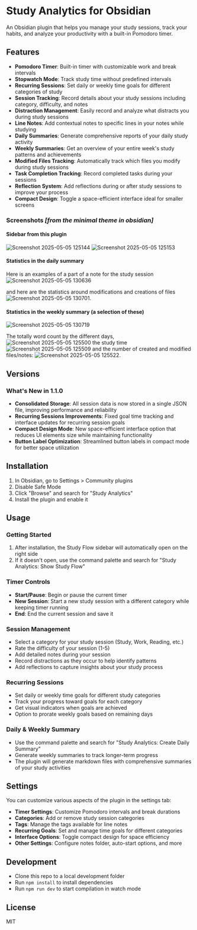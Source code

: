 # Study Analytics for Obsidian

An Obsidian plugin that helps you manage your study sessions, track your habits, and analyze your productivity with a built-in Pomodoro timer.

## Features

- **Pomodoro Timer**: Built-in timer with customizable work and break intervals
- **Stopwatch Mode**: Track study time without predefined intervals
- **Recurring Sessions**: Set daily or weekly time goals for different categories of study
- **Session Tracking**: Record details about your study sessions including category, difficulty, and notes
- **Distraction Management**: Easily record and analyze what distracts you during study sessions
- **Line Notes**: Add contextual notes to specific lines in your notes while studying
- **Daily Summaries**: Generate comprehensive reports of your daily study activity
- **Weekly Summaries**: Get an overview of your entire week's study patterns and achievements
- **Modified Files Tracking**: Automatically track which files you modify during study sessions
- **Task Completion Tracking**: Record completed tasks during your sessions
- **Reflection System**: Add reflections during or after study sessions to improve your process
- **Compact Design**: Toggle a space-efficient interface ideal for smaller screens

### Screenshots *[from the minimal theme in obsidian]*
#### Sidebar from this plugin
![Screenshot 2025-05-05 125144](https://github.com/user-attachments/assets/37d896bc-a5fa-442c-b6ed-e3837c5fed60)
![Screenshot 2025-05-05 125153](https://github.com/user-attachments/assets/53d61713-b855-4ea4-92f3-afee7420154b)

#### Statistics in the daily summary
Here is an examples of a part of a note for the study session
![Screenshot 2025-05-05 130636](https://github.com/user-attachments/assets/683cba6d-2e16-44d7-9aff-13d1993f6dfa)

and here are the statistics around modifications and creations of files
![Screenshot 2025-05-05 130701](https://github.com/user-attachments/assets/52570486-f4f5-4bac-b3c2-61af28bbde26).

#### Statistics in the weekly summary (a selection of these)
![Screenshot 2025-05-05 130719](https://github.com/user-attachments/assets/e1457671-4fdd-4f90-bd09-9010f14c56a3)

The totally word count by the different days,
![Screenshot 2025-05-05 125500](https://github.com/user-attachments/assets/008202ba-b85f-406a-b5c8-2c69e29acd81)
the study time
![Screenshot 2025-05-05 125509](https://github.com/user-attachments/assets/6fca8abe-98bd-433a-bf83-89e72ff481a4)
and the number of created and modified files/notes:
![Screenshot 2025-05-05 125522](https://github.com/user-attachments/assets/58a89d77-cc28-4eca-97b6-444c8f66a32e).

## Versions
### What's New in 1.1.0

- **Consolidated Storage**: All session data is now stored in a single JSON file, improving performance and reliability
- **Recurring Sessions Improvements**: Fixed goal time tracking and interface updates for recurring session goals
- **Compact Design Mode**: New space-efficient interface option that reduces UI elements size while maintaining functionality
- **Button Label Optimization**: Streamlined button labels in compact mode for better space utilization

## Installation

1. In Obsidian, go to Settings > Community plugins
2. Disable Safe Mode
3. Click "Browse" and search for "Study Analytics"
4. Install the plugin and enable it

## Usage

### Getting Started
1. After installation, the Study Flow sidebar will automatically open on the right side
2. If it doesn't open, use the command palette and search for "Study Analytics: Show Study Flow"

### Timer Controls
- **Start/Pause**: Begin or pause the current timer
- **New Session**: Start a new study session with a different category while keeping timer running
- **End**: End the current session and save it

### Session Management
- Select a category for your study session (Study, Work, Reading, etc.)
- Rate the difficulty of your session (1-5)
- Add detailed notes during your session
- Record distractions as they occur to help identify patterns
- Add reflections to capture insights about your study process

### Recurring Sessions
- Set daily or weekly time goals for different study categories
- Track your progress toward goals for each category
- Get visual indicators when goals are achieved
- Option to prorate weekly goals based on remaining days

### Daily & Weekly Summary
- Use the command palette and search for "Study Analytics: Create Daily Summary"
- Generate weekly summaries to track longer-term progress
- The plugin will generate markdown files with comprehensive summaries of your study activities

## Settings

You can customize various aspects of the plugin in the settings tab:

- **Timer Settings**: Customize Pomodoro intervals and break durations
- **Categories**: Add or remove study session categories
- **Tags**: Manage the tags available for line notes
- **Recurring Goals**: Set and manage time goals for different categories
- **Interface Options**: Toggle compact design for space efficiency
- **Other Settings**: Configure notes folder, auto-start options, and more

## Development

- Clone this repo to a local development folder
- Run `npm install` to install dependencies
- Run `npm run dev` to start compilation in watch mode

## License

MIT
